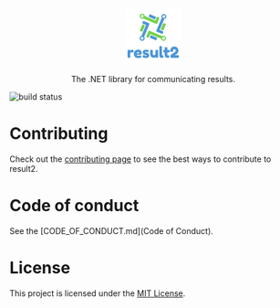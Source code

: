 <p align="center"><a href="https://github.com/marcusturewicz/result2"><img src="logo.png" alt="result2 logo" height="100"/></a></p>
<p align="center">The .NET library for communicating results.</p>

![build status](https://github.com/marcusturewicz/result2/workflows/CI/CD/badge.svg)</p>
<!-- [![Nuget](https://img.shields.io/nuget/v/jsonv)](https://www.nuget.org/packages/jsonv)
# [![Nuget](https://img.shields.io/nuget/dt/jsonv)](https://www.nuget.org/packages/jsonv) -->

# Contributing

Check out the [contributing page](CONTRIBUTING.md) to see the best ways to contribute to result2.

# Code of conduct

See the [CODE_OF_CONDUCT.md](Code of Conduct).

# License

This project is licensed under the [MIT License](LICENSE).
